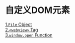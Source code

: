 # 自定义DOM元素

[1.`File` Object](file-object.md)   
[2.`<webview>` Tag](webview-tag.md)   
[3.`window.open` Function](window-open-function.md)   

